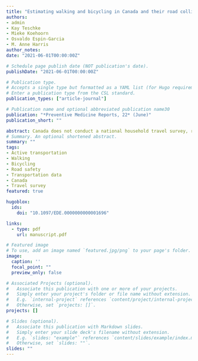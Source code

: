 ```yaml
---
title: "Estimating walking and bicycling in Canada and their road collision fatality risks: The need for a national household travel survey"
authors:
- admin
- Kay Teschke
- Mieke Koehoorn
- Osvaldo Espin-Garcia
- M. Anne Harris
author_notes:
date: "2021-06-01T00:00:00Z"

# Schedule page publish date (NOT publication's date).
publishDate: "2021-06-01T00:00:00Z"

# Publication type.
# Accepts a single type but formatted as a YAML list (for Hugo requirements).
# Enter a publication type from the CSL standard.
publication_types: ["article-journal"]

# Publication name and optional abbreviated publication name30
publication: "*Preventive Medicine Reports, 22* (June)"
publication_short: ""

abstract: Canada does not conduct a national household travel survey, resulting in a data gap on walking and bicycling. These data are key to surveillance of physical activity and health, as well as in epidemiological injury risk calculations. This study explored the use of available national data sources, the Canadian census and the Canadian Community Health Survey (CCHS), to tally walking and bicycling and examine trends in fatality risk. Estimates of the percentage and number of Canadians walking or bicycling to work were calculated for 1996–2016 using the census. The CCHS was used to estimate the number and proportion of Canadians walking or bicycling for leisure (2000–2014) and to work or school (2008–2014). We combine these data with National Collision Database data on the number of pedestrian and bicyclist fatalities (1999–2017) and compare trends in fatality risk over time using each dataset. Across all data sources, walking was more common among women, while bicycling was more common among men. Men were at higher fatality risk than women. These results should be interpreted with caution given limitations this study identifies in census and CCHS data, including narrow definitions for bicycling behaviour, lack of detail regarding amount of use, and inconsistency of questions asked over time. A national household travel survey should be a priority for public health purposes in Canada.
# Summary. An optional shortened abstract.
summary: ""
tags:
- Active transportation
- Walking
- Bicycling
- Road safety
- Transportation data
- Canada
- Travel survey
featured: true

hugoblox:
  ids:
    doi: "10.1097/EDE.0000000000001696"

links:
  - type: pdf
    url: manuscript.pdf

# Featured image
# To use, add an image named `featured.jpg/png` to your page's folder. 
image:
  caption: ''
  focal_point: ""
  preview_only: false

# Associated Projects (optional).
#   Associate this publication with one or more of your projects.
#   Simply enter your project's folder or file name without extension.
#   E.g. `internal-project` references `content/project/internal-project/index.md`.
#   Otherwise, set `projects: []`.
projects: []

# Slides (optional).
#   Associate this publication with Markdown slides.
#   Simply enter your slide deck's filename without extension.
#   E.g. `slides: "example"` references `content/slides/example/index.md`.
#   Otherwise, set `slides: ""`.
slides: ""
---
```


